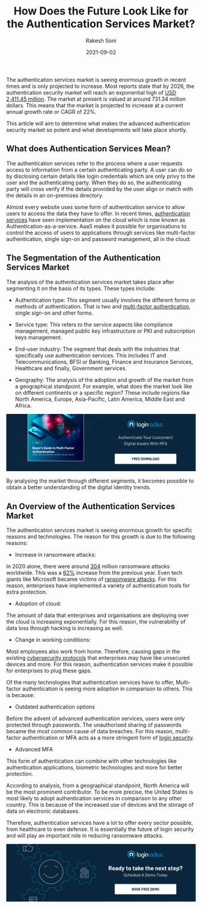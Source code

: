 ﻿---
title: "How Does the Future Look Like for the Authentication Services Market?"
date: "2021-09-02"
coverImage: "future-of-authentication-market.jpg"
tags: ["data security","authentication","mfa","cybersecurity"] 
author: "Rakesh Soni"
description: "Authentication services have a lot to offer every sector possible, from healthcare to even defense. It is essentially the future of login security and will play an important role in reducing ransomware attacks."
metadescription: "A dive into the market forecast of global authentication services and the future trends. This article aims to determine what developments will take place shortly."
metatitle: "Future of Login Authentication Service Market"
---

The authentication services market is seeing enormous growth in recent times and is only projected to increase. Most reports state that by 2026, the authentication security market will reach an exponential high of [USD 2,411.45 million](https://www.mordorintelligence.com/industry-reports/authentication-services-market). The market at present is valued at around 731.34 million dollars. This means that the market is projected to increase at a current annual growth rate or CAGR of 22%.

This article will aim to determine what makes the advanced authentication security market so potent and what developments will take place shortly.

## What does Authentication Services Mean?

The authentication services refer to the process where a user requests access to information from a certain authenticating party. A user can do so by disclosing certain details like login credentials which are only privy to the user and the authenticating party. When they do so, the authenticating party will cross verify if the details provided by the user align or match with the details in an on-premises directory.

Almost every website uses some form of authentication service to allow users to access the data they have to offer. In recent times, [authentication services](https://www.loginradius.com/authentication/) have seen implementation on the cloud which is now known as Authentication-as-a-service. AaaS makes it possible for organisations to control the access of users to applications through services like multi-factor authentication, single sign-on and password management, all in the cloud.

## The Segmentation of the Authentication Services Market

The analysis of the authentication services market takes place after segmenting it on the basis of its types. These types include:

-   Authentication type: This segment usually involves the different forms or methods of authentication. That is two and [multi-factor authentication](https://www.loginradius.com/blog/engineering/why-mfa-important/), single sign-on and other forms.
    
-   Service type: This refers to the service aspects like compliance management, managed public key infrastructure or PKI and subscription keys management.
    
-   End-user industry: The segment that deals with the industries that specifically use authentication services. This includes IT and Telecommunications, BFSI or Banking, Finance and Insurance Services, Healthcare and finally, Government services.
    
-   Geography: The analysis of the adoption and growth of the market from a geographical standpoint. For example, what does the market look like on different continents or a specific region? These include regions like North America, Europe, Asia-Pacific, Latin America, Middle East and Africa.
    
[![EB-GD-to-MFA](EB-GD-to-MFA.png)](https://www.loginradius.com/resource/ebook/buyers-guide-to-multi-factor-authentication/)
  

By analysing the market through different segments, it becomes possible to obtain a better understanding  of the digital identity trends.

## An Overview of the Authentication Services Market

The authentication services market is seeing enormous growth for specific reasons and technologies. The reason for this growth is due to the following reasons:

-   Increase in ransomware attacks:
    
In 2020 alone, there were around [304](https://www.statista.com/statistics/494947/ransomware-attacks-per-year-worldwide/) million ransomware attacks worldwide. This was a [62%](https://www.statista.com/statistics/494947/ransomware-attacks-per-year-worldwide/) increase from the previous year. Even tech giants like Microsoft became victims of [ransomware attacks](https://www.loginradius.com/blog/identity/how-to-handle-data-breaches/). For this reason, enterprises have implemented a variety of authentication tools for extra protection.

-   Adoption of cloud:
    
The amount of data that enterprises and organisations are deploying over the cloud is increasing exponentially. For this reason, the vulnerability of data loss through hacking is increasing as well.

-   Change in working conditions:
    

Most employees also work from home. Therefore, causing gaps in the existing [cybersecurity protocols](https://www.loginradius.com/blog/identity/cybersecurity-best-practices-for-enterprises/) that enterprises may have like unsecured devices and more. For this reason, authentication services make it possible for enterprises to plug these gaps.

Of the many technologies that authentication services have to offer, Multi-factor authentication is seeing more adoption in comparison to others. This is because:

  

-   Outdated authentication options
    

Before the advent of advanced authentication services, users were only protected through passwords. The unauthorised sharing of passwords became the most common cause of data breaches. For this reason, multi-factor authentication or MFA acts as a more stringent form of [login security](https://www.loginradius.com/blog/identity/login-security/).

-   Advanced MFA
    

This form of authentication can combine with other technologies like authentication applications, biometric technologies and more for better protection.

  

According to analysis, from a geographical standpoint, North America will be the most prominent contributor. To be more precise, the United States is most likely to adopt authentication services in comparison to any other country. This is because of the increased use of devices and the storage of data on electronic databases.
  

Therefore, authentication services have a lot to offer every sector possible, from healthcare to even defense. It is essentially the future of login security and will play an important role in reducing ransomware attacks.

[![book-a-demo-Consultation](../../assets/book-a-demo-loginradius.png)](https://www.loginradius.com/book-a-demo/)

